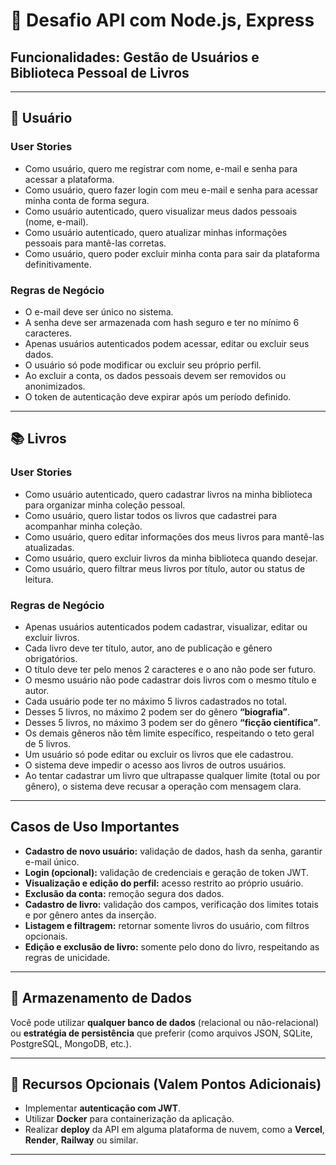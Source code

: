 # 🚀 Desafio API com Node.js, Express  
## Funcionalidades: Gestão de Usuários e Biblioteca Pessoal de Livros

---

## 👤 Usuário

### User Stories
- Como usuário, quero me registrar com nome, e-mail e senha para acessar a plataforma.  
- Como usuário, quero fazer login com meu e-mail e senha para acessar minha conta de forma segura.  
- Como usuário autenticado, quero visualizar meus dados pessoais (nome, e-mail).  
- Como usuário autenticado, quero atualizar minhas informações pessoais para mantê-las corretas.  
- Como usuário, quero poder excluir minha conta para sair da plataforma definitivamente.

### Regras de Negócio
- O e-mail deve ser único no sistema.  
- A senha deve ser armazenada com hash seguro e ter no mínimo 6 caracteres.  
- Apenas usuários autenticados podem acessar, editar ou excluir seus dados.  
- O usuário só pode modificar ou excluir seu próprio perfil.  
- Ao excluir a conta, os dados pessoais devem ser removidos ou anonimizados.  
- O token de autenticação deve expirar após um período definido.

---

## 📚 Livros

### User Stories
- Como usuário autenticado, quero cadastrar livros na minha biblioteca para organizar minha coleção pessoal.  
- Como usuário, quero listar todos os livros que cadastrei para acompanhar minha coleção.  
- Como usuário, quero editar informações dos meus livros para mantê-las atualizadas.  
- Como usuário, quero excluir livros da minha biblioteca quando desejar.  
- Como usuário, quero filtrar meus livros por título, autor ou status de leitura.

### Regras de Negócio
- Apenas usuários autenticados podem cadastrar, visualizar, editar ou excluir livros.  
- Cada livro deve ter título, autor, ano de publicação e gênero obrigatórios.  
- O título deve ter pelo menos 2 caracteres e o ano não pode ser futuro.  
- O mesmo usuário não pode cadastrar dois livros com o mesmo título e autor.  
- Cada usuário pode ter no máximo 5 livros cadastrados no total.  
- Desses 5 livros, no máximo 2 podem ser do gênero **“biografia”**.  
- Desses 5 livros, no máximo 3 podem ser do gênero **“ficção científica”**.  
- Os demais gêneros não têm limite específico, respeitando o teto geral de 5 livros.  
- Um usuário só pode editar ou excluir os livros que ele cadastrou.  
- O sistema deve impedir o acesso aos livros de outros usuários.  
- Ao tentar cadastrar um livro que ultrapasse qualquer limite (total ou por gênero), o sistema deve recusar a operação com mensagem clara.

---

## Casos de Uso Importantes

- **Cadastro de novo usuário:** validação de dados, hash da senha, garantir e-mail único.  
- **Login (opcional):** validação de credenciais e geração de token JWT.  
- **Visualização e edição do perfil:** acesso restrito ao próprio usuário.  
- **Exclusão da conta:** remoção segura dos dados.  
- **Cadastro de livro:** validação dos campos, verificação dos limites totais e por gênero antes da inserção.  
- **Listagem e filtragem:** retornar somente livros do usuário, com filtros opcionais.  
- **Edição e exclusão de livro:** somente pelo dono do livro, respeitando as regras de unicidade.

---

## 💾 Armazenamento de Dados

Você pode utilizar **qualquer banco de dados** (relacional ou não-relacional) ou **estratégia de persistência** que preferir (como arquivos JSON, SQLite, PostgreSQL, MongoDB, etc.).

---

## 🌟 Recursos Opcionais (Valem Pontos Adicionais)

- Implementar **autenticação com JWT**.  
- Utilizar **Docker** para containerização da aplicação.  
- Realizar **deploy** da API em alguma plataforma de nuvem, como a **Vercel**, **Render**, **Railway** ou similar.

---
